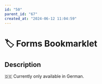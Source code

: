 ```yaml
---
id: "50"
parent_id: "67"
created_at: "2024-06-12 11:04:59"
---
```


# 🏷️ Forms Bookmarklet

## Description

🇩🇪 Currently only available in German.
